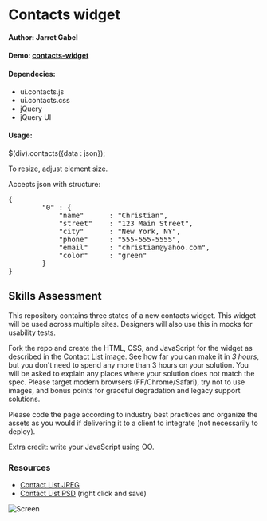 # Contacts widget

#### Author: Jarret Gabel

#### Demo: [contacts-widget](http://jarretgabel.com/contacts-widget/)

#### Dependecies:
* ui.contacts.js
* ui.contacts.css
* jQuery
* jQuery UI

#### Usage:
$(div).contacts({data : json});

To resize, adjust element size.

Accepts json with structure:
<pre>{
		"0" : {
			"name"  	: "Christian",
			"street"	: "123 Main Street",
			"city"  	: "New York, NY",
			"phone" 	: "555-555-5555",
			"email" 	: "christian@yahoo.com",
			"color"		: "green"
		}
}</pre>

## Skills Assessment

This repository contains three states of a new contacts widget. This widget will be used across multiple sites. Designers will also use this in mocks for usability tests.

Fork the repo and create the HTML, CSS, and JavaScript for the widget as described in the [Contact List image](https://github.com/ff0000/skills-assessment/blob/master/contactListUpdated.jpg).  See how far you can make it in *3 hours*, but you don't need to spend any more than 3 hours on your solution. You will be asked to explain any places where your solution does not match the spec.  Please target modern browsers (FF/Chrome/Safari), try not to use images, and bonus points for graceful degradation and legacy support solutions.

Please code the page according to industry best practices and organize the assets as you would if delivering it to a client to integrate (not necessarily to deploy).

Extra credit: write your JavaScript using OO.

### Resources

* [Contact List JPEG](https://github.com/ff0000/skills-assessment/blob/master/contactListUpdated.jpg)
* [Contact List PSD](https://github.com/ff0000/skills-assessment/blob/master/contactListUpdated.psd?raw=true) (right click and save)

![Screen](https://github.com/ff0000/skills-assessment/raw/master/contactListUpdated.jpg)